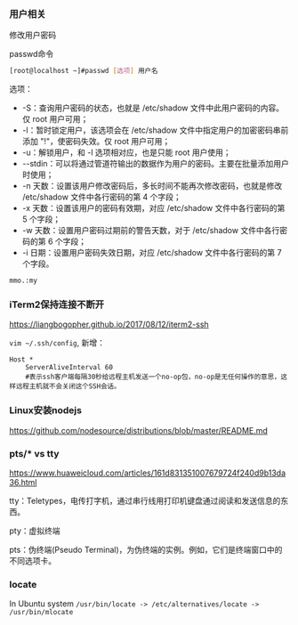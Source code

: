 ### 用户相关

修改用户密码

passwd命令

```sh
[root@localhost ~]#passwd [选项] 用户名
```

选项：

- -S：查询用户密码的状态，也就是 /etc/shadow 文件中此用户密码的内容。仅 root 用户可用；
- -l：暂时锁定用户，该选项会在 /etc/shadow 文件中指定用户的加密密码串前添加 "!"，使密码失效。仅 root 用户可用；
- -u：解锁用户，和 -l 选项相对应，也是只能 root 用户使用；
- --stdin：可以将通过管道符输出的数据作为用户的密码。主要在批量添加用户时使用；
- -n 天数：设置该用户修改密码后，多长时间不能再次修改密码，也就是修改 /etc/shadow 文件中各行密码的第 4 个字段；
- -x 天数：设置该用户的密码有效期，对应 /etc/shadow 文件中各行密码的第 5 个字段；
- -w 天数：设置用户密码过期前的警告天数，对于 /etc/shadow 文件中各行密码的第 6 个字段；
- -i 日期：设置用户密码失效日期，对应 /etc/shadow 文件中各行密码的第 7 个字段。

```
mmo.:my
```



### iTerm2保持连接不断开

https://liangbogopher.github.io/2017/08/12/iterm2-ssh

`vim ~/.ssh/config`, 新增：

```
Host *
    ServerAliveInterval 60 
    #表示ssh客户端每隔30秒给远程主机发送一个no-op包，no-op是无任何操作的意思，这样远程主机就不会关闭这个SSH会话。
```



### Linux安装nodejs

https://github.com/nodesource/distributions/blob/master/README.md



### pts/* vs tty 

https://www.huaweicloud.com/articles/161d831351007679724f240d9b13da36.html

tty：Teletypes，电传打字机，通过串行线用打印机键盘通过阅读和发送信息的东西。

pty：虚拟终端

pts：伪终端(Pseudo Terminal)，为伪终端的实例。例如，它们是终端窗口中的不同选项卡。



### locate

In Ubuntu system `/usr/bin/locate -> /etc/alternatives/locate -> /usr/bin/mlocate`

